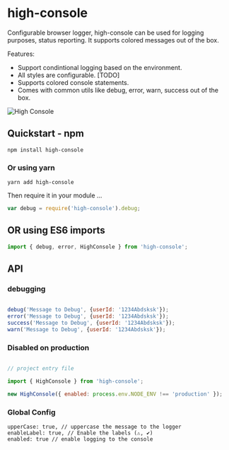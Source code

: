 
# high-console

Configurable browser logger, high-console can be used for logging purposes, status reporting. It supports colored messages out of the box.

Features:

* Support condintional logging based on the environment.
* All styles are configurable. [TODO]
* Supports colored console statements.
* Comes with common utils like debug, error, warn, success out of the box.

![High Console]('images/screenshot.png')

## Quickstart - npm

```shell
npm install high-console
```

### Or using yarn

```shell
yarn add high-console
```

Then require it in your module ...


```javascript
var debug = require('high-console').debug;
```

## OR using ES6 imports


```javascript
import { debug, error, HighConsole } from 'high-console';
```

## API

### debugging

```javascript

debug('Message to Debug', {userId: '1234Abdsksk'});
error('Message to Debug', {userId: '1234Abdsksk'});
success('Message to Debug', {userId: '1234Abdsksk'});
warn('Message to Debug', {userId: '1234Abdsksk'});
```
### Disabled on production

```javascript 

// project entry file

import { HighConsole } from 'high-console';

new HighConsole({ enabled: process.env.NODE_ENV !== 'production' });

```

### Global Config

```
upperCase: true, // uppercase the message to the logger
enableLabel: true, // Enable the labels (⚠, ✔)
enabled: true // enable logging to the console
```